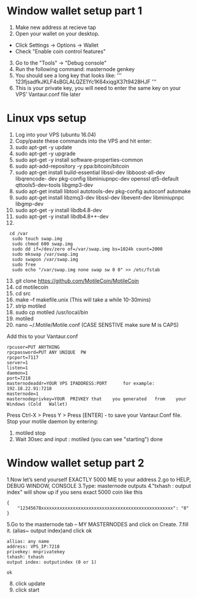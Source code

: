 #  Window wallet setup part 1

1. Make new address at recieve tap
2. Open your wallet on your desktop.

  *  Click Settings -> Options -> Wallet
  *  Check "Enable coin control features"

3. Go to the "Tools" -> "Debug console"
4. Run the following command: masternode genkey
5. You should see a long key that looks like:
'''
123fjsadfkJKLF4sBGLALQZE1Yc1K64xiqgX37t9428HJF
'''
6. This is your private key, you will need to enter the same key on your VPS’ 
Vantaur.conf file later

# Linux vps setup

1. Log into your VPS (ubuntu 16.04)
2. Copy/paste these commands into the VPS and hit enter: 
3. sudo apt-get -y update
4. sudo apt-get -y upgrade
5. sudo apt-get -y install software-properties-common
6. sudo apt-add-repository -y ppa:bitcoin/bitcoin
7. sudo apt-get install build-essential libssl-dev libboost-all-dev libqrencode-
dev pkg-config libminiupnpc-dev openssl qt5-default qttools5-dev-tools
libgmp3-dev
8. sudo apt-get install libtool autotools-dev pkg-config autoconf automake
9. sudo apt-get install libzmq3-dev libssl-dev libevent-dev libminiupnpc libgmp-dev
10. sudo apt-get -y install libdb4.8-dev
11. sudo apt-get -y install libdb4.8++-dev
12.
```
 cd /var
  sudo touch swap.img
  sudo chmod 600 swap.img
  sudo dd if=/dev/zero of=/var/swap.img bs=1024k count=2000
  sudo mkswap /var/swap.img
  sudo swapon /var/swap.img
  sudo free
  sudo echo "/var/swap.img none swap sw 0 0" >> /etc/fstab

```
13. git clone https://github.com/MotileCoin/MotileCoin
14. cd motilecoin
15. cd src
16. make –f makefile.unix (This will take a while 10-30mins)
17. strip motiled
18. sudo cp motiled /usr/local/bin
19. motiled
20. nano ~/.Motile/Motile.conf (CASE SENSTIVE make sure M is CAPS)

Add	this	to	your	Vantaur.conf
```
rpcuser=PUT	ANYTHING
rpcpassword=PUT	ANY	UNIQUE	PW
rpcport=7117
server=1
listen=1
daemon=1
port=7218
masternodeaddr=YOUR VPS	IPADDRESS:PORT		for	example:		192.18.22.91:7218
masternode=1
masternodeprivkey=YOUR	PRIVKEY	that	you	generated	from	your	Windows	(Cold	Wallet)
```
Press	Ctrl-X	>	Press	Y	>	Press	[ENTER]			- to	save	your	Vantaur.Conf	file.
Stop	your motile	daemon	by	entering:
1. motiled	stop
2. Wait 30sec and input : motiled (you can see "starting")
done

# Window wallet setup part 2

1.Now	let’s	send yourself	EXACTLY	5000 MIE	to	your address
2.go	to	HELP,	DEBUG	WINDOW,	CONSOLE
3.Type:	masternode	outputs
4."txhash : output index" will show up if you sens exact 5000 coin like this
```
{
    "12345678xxxxxxxxxxxxxxxxxxxxxxxxxxxxxxxxxxxxxxxxxxxxxxxxxx": "0"
}
```

5.Go	to	the	masternode	tab	– MY	MASTERNODES	and	click	on	Create.
7.fill it. (alias~ output index)and click ok
```
allias: any name
address: VPS_IP:7218
privekey: mnprivatekey
txhash: txhash
output index: outputindex (0 or 1)

ok
```
8. click update
9. click start


